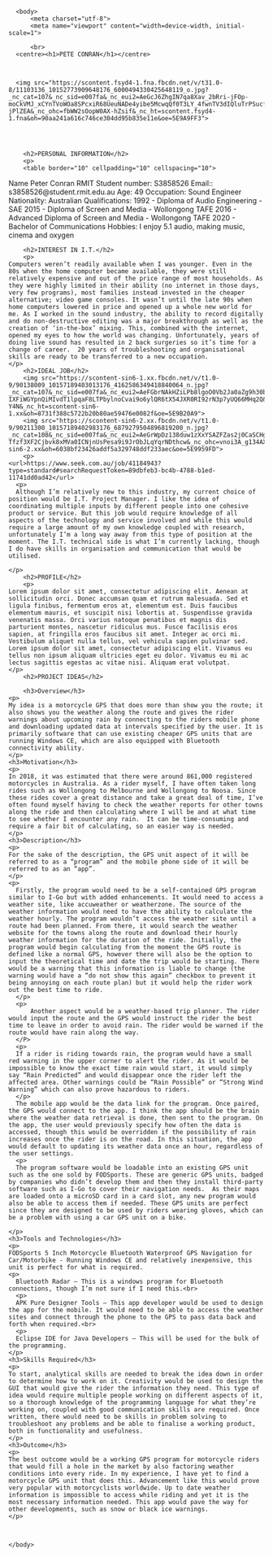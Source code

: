 <html>
   

      <body>
          <meta charset="utf-8">
          <meta name="viewport" content="width=device-width, initial-scale=1">
   
          <br>
      <centre><h1>PETE CONRAN</h1></centre>
  
  
    
      <img src="https://scontent.fsyd4-1.fna.fbcdn.net/v/t31.0-8/11103136_10152773909648176_6000494330425648119_o.jpg?_nc_cat=107&_nc_sid=e007fa&_nc_eui2=AeGcJ6ZhgIN7qa8Xav_2bRri-jFOp-moCkVMJ_xCYnTVoWOa8SPcxiR68UeuNADe4yibe5McwqQf0T3LY_4fwnTV3dIQluTrPSucfQp-jPlZEA&_nc_ohc=fbWW2sOopW0AX-hZsif&_nc_ht=scontent.fsyd4-1.fna&oh=90aa241a616c746ce304dd95b835e11e&oe=5E9A9FF3">
   

  
    
        <h2>PERSONAL INFORMATION</h2>
        <p>
        <table border="10" cellpadding="10" cellspacing="10">
<tr>
  <th>Name</th>
  <th>Peter Conran</th>
</tr>
  <tr>
  <td>RMIT Student number:</td>
  <td>S3858526</td>
</tr>
 <tr>
  <td>Email::</td>
  <td>s3858526@student.rmit.edu.au</td>
</tr>
<tr>
  <td>Age:</td>
  <td>49</td>
</tr>
<tr>
  <td>Occupation:</td>
  <td>Sound Engineer</td>
</tr>
<tr>
  <td>Nationality:</td>
  <td>Australian</td>
</tr>
<tr>
  <td>Qualifications:</td>
  <td>1992 - Diploma of Audio Engineering - SAE</td>
</tr>
<tr>
  <td></td>
  <td>2015 - Diploma of Screen and Media - Wollongong TAFE</td>
</tr>
<tr>
  <td></td>
  <td>2016 - Advanced Diploma of Screen and Media - Wollongong TAFE</td>
</tr>
<tr>
  <td></td>
  <td>2020 - Bachelor of Communications</td>
</tr>
<tr>
  <td>Hobbies:</td>
  <td>I enjoy 5.1 audio, making music, cinema and oxygen</td>
</tr>
</table>
        </p>

        <h2>INTEREST IN I.T.</h2>
        <p>
    Computers weren’t readily available when I was younger. Even in the 80s when the home computer became available, they were still relatively expensive and out of the price range of most households. As they were highly limited in their ability (no internet in those days, very few programs), most families instead invested in the cheaper alternative; video game consoles. It wasn’t until the late 90s when home computers lowered in price and opened up a whole new world for me. As I worked in the sound industry, the ability to record digitally and do non-destructive editing was a major breakthrough as well as the creation of ‘in-the-box’ mixing. This, combined with the internet, opened my eyes to how the world was changing. Unfortunately, years of doing live sound has resulted in 2 back surgeries so it’s time for a change of career.  20 years of troubleshooting and organisational skills are ready to be transferred to a new occupation. 
    </p>
        <h2>IDEAL JOB</h2>
        <img src="https://scontent-sin6-1.xx.fbcdn.net/v/t1.0-9/90138009_10157189403013176_4162586349418840064_n.jpg?_nc_cat=107&_nc_sid=e007fa&_nc_eui2=AeFGbrNAkHZiLPb8lgoO0Vb2Ja0aZg9h30bRZ7N-IXFiWGYpnQiMIvdT1lpqaF8LTPbylnoCvai9o6ylQR6tX54JXR0RI92rN3p7yUQ66MHq2Q&_nc_ohc=m6TnIKX3QUcAX8F-Y4N&_nc_ht=scontent-sin6-1.xx&oh=8731f388c5722b20b80ae59476e0082f&oe=5E9B20A9">
        <img src="https://scontent-sin6-2.xx.fbcdn.net/v/t1.0-9/90211300_10157189402983176_6879279504896819200_n.jpg?_nc_cat=108&_nc_sid=e007fa&_nc_eui2=AeGrWpDz138duw1zXxYSAZFZas2j0CaSCHgc8RLiXC7BCuHxDyNj1Bq9axFv-Tfzf3XF2Cjbvk8xMVa0ICNjnUsPesa9i9JrObJLqYqrNDthcw&_nc_ohc=vnoi3A_g134AX8qwdo2&_nc_ht=scontent-sin6-2.xx&oh=6038bf23426addf5a329748ddf233aec&oe=5E9959FD">
        <p>
    <url>https://www.seek.com.au/job/41184943?type=standard#searchRequestToken=89dbfeb3-bc4b-4788-b1ed-11741dd0ad42</url>
      <p>
      Although I’m relatively new to this industry, my current choice of position would be I.T. Project Manager. I like the idea of coordinating multiple inputs by different people into one cohesive product or service. But this job would require knowledge of all aspects of the technology and service involved and while this would require a large amount of my own knowledge coupled with research, unfortunately I’m a long way away from this type of position at the moment. The I.T. technical side is what I’m currently lacking, though I do have skills in organisation and communication that would be utilised.

    </p>
        <h2>PROFILE</h2>
        <p>
    Lorem ipsum dolor sit amet, consectetur adipiscing elit. Aenean at sollicitudin orci. Donec accumsan quam et rutrum malesuada. Sed et ligula finibus, fermentum eros at, elementum est. Duis faucibus elementum mauris, et suscipit nisi lobortis at. Suspendisse gravida venenatis massa. Orci varius natoque penatibus et magnis dis parturient montes, nascetur ridiculus mus. Fusce facilisis eros sapien, at fringilla eros faucibus sit amet. Integer ac orci mi. Vestibulum aliquet nulla tellus, vel vehicula sapien pulvinar sed. Lorem ipsum dolor sit amet, consectetur adipiscing elit. Vivamus eu tellus non ipsum aliquam ultricies eget eu dolor. Vivamus eu mi ac lectus sagittis egestas ac vitae nisi. Aliquam erat volutpat.
    </p>
        <h2>PROJECT IDEAS</h2>
        
        <h3>Overview</h3>
    <p>
    My idea is a motorcycle GPS that does more than show you the route; it also shows you the weather along the route and gives the rider warnings about upcoming rain by connecting to the riders mobile phone and downloading updated data at intervals specified by the user. It is primarily software that can use existing cheaper GPS units that are running Windows CE, which are also equipped with Bluetooth connectivity ability. 
    </p>
    <h3>Motivation</h3>
    <p>
    In 2018, it was estimated that there were around 861,000 registered motorcycles in Australia. As a rider myself, I have often taken long rides such as Wollongong to Melbourne and Wollongong to Noosa. Since these rides cover a great distance and take a great deal of time, I’ve often found myself having to check the weather reports for other towns along the ride and then calculating where I will be and at what time to see whether I encounter any rain.  It can be time-consuming and require a fair bit of calculating, so an easier way is needed. 
    </p>
    <h3>Description</h3>
    <p>
    For the sake of the description, the GPS unit aspect of it will be referred to as a “program” and the mobile phone side of it will be referred to as an “app”.
    </p>
    <p>
      Firstly, the program would need to be a self-contained GPS program similar to I-Go but with added enhancements. It would need to access a weather site, like accuweather or weatherzone. The source of the weather information would need to have the ability to calculate the weather hourly. The program wouldn’t access the weather site until a route had been planned. From there, it would search the weather website for the towns along the route and download their hourly weather information for the duration of the ride. Initially, the program would begin calculating from the moment the GPS route is defined like a normal GPS, however there will also be the option to input the theoretical time and date the trip would be starting. There would be a warning that this information is liable to change (the warning would have a “do not show this again” checkbox to prevent it being annoying on each route plan) but it would help the rider work out the best time to ride.
      </p>
      <p>
          Another aspect would be a weather-based trip planner. The rider would input the route and the GPS would instruct the rider the best time to leave in order to avoid rain. The rider would be warned if the route would have rain along the way. 
      </P>
      <p>
      If a rider is riding towards rain, the program would have a small red warning in the upper corner to alert the rider. As it would be impossible to know the exact time rain would start, it would simply say “Rain Predicted” and would disappear once the rider left the affected area. Other warnings could be “Rain Possible” or “Strong Wind Warning” which can also prove hazardous to riders.
      </p>
      The mobile app would be the data link for the program. Once paired, the GPS would connect to the app. I think the app should be the brain where the weather data retrieval is done, then sent to the program. On the app, the user would previously specify how often the data is accessed, though this would be overridden if the possibility of rain increases once the rider is on the road. In this situation, the app would default to updating its weather data once an hour, regardless of the user settings.
      <p>
      The program software would be loadable into an existing GPS unit such as the one sold by FODSports. These are generic GPS units, badged by companies who didn’t develop them and then they install third-party software such as I-Go to cover their navigation needs.  As their maps are loaded onto a microSD card in a card slot, any new program would also be able to access them if needed. These GPS units are perfect since they are designed to be used by riders wearing gloves, which can be a problem with using a car GPS unit on a bike.

    </p>
    <h3>Tools and Technologies</h3>
    <p>
    FODSports 5 Inch Motorcycle Bluetooth Waterproof GPS Navigation for Car/Motorbike - Running Windows CE and relatively inexpensive, this unit is perfect for what is required.
    <p>
      Bluetooth Radar – This is a windows program for Bluetooth connections, though I’m not sure if I need this.<br>
      <p>
      APK Pure Designer Tools – This app developer would be used to design the app for the mobile. It would need to be able to access the weather sites and connect through the phone to the GPS to pass data back and forth when required.<br>
      <p>
      Eclipse IDE for Java Developers – This will be used for the bulk of the programming.
    </p>
    <h3>Skills Required</h3>
    <p>
    To start, analytical skills are needed to break the idea down in order to determine how to work on it. Creativity would be used to design the GUI that would give the rider the information they need. This type of idea would require multiple people working on different aspects of it, so a thorough knowledge of the programming language for what they’re working on, coupled with good communication skills are required. Once written, there would need to be skills in problem solving to troubleshoot any problems and be able to finalise a working product, both in functionality and usefulness. 
    </p>
    <h3>Outcome</h3>
    <p>
    The best outcome would be a working GPS program for motorcycle riders that would fill a hole in the market by also factoring weather conditions into every ride. In my experience, I have yet to find a motorcycle GPS unit that does this. Advancement like this would prove very popular with motorcyclists worldwide. Up to date weather information is impossible to access while riding and yet it is the most necessary information needed. This app would pave the way for other developments, such as snow or black ice warnings.
    </p>



    </body>
</html>
